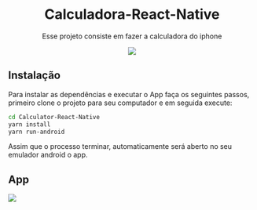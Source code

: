 
<h1 align="center">Calculadora-React-Native</h1>

<p align="center">Esse projeto consiste em fazer a calculadora do iphone</p>
<p align="center">
 <a aria-label="github do react native" href="https://github.com/facebook/react-native">
    <img src="http://img.shields.io/badge/React%20Native-0.61-informational?logo=react"></img>
  </a>
</p>


## Instalação 

Para instalar as dependências e executar o App faça os seguintes passos, primeiro clone o projeto para seu computador e em seguida execute:
```bash
cd Calculator-React-Native
yarn install
yarn run-android
```
Assim que o processo terminar, automaticamente será aberto no seu emulador android o app.

## App

<img align="center" src="https://github.com/Djaysson/Calculator-React-Native/blob/master/assets/imgApp.gif"></img>
